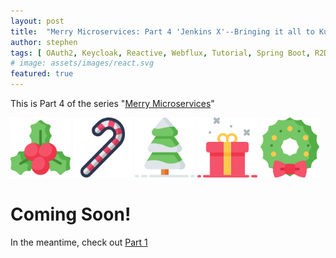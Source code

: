 ```yaml
---
layout: post
title:  "Merry Microservices: Part 4 'Jenkins X'--Bringing it all to Kubernetes"
author: stephen
tags: [ OAuth2, Keycloak, Reactive, Webflux, Tutorial, Spring Boot, R2DBC, Microservices, React, Create React App, TypeScript, Hooks, OpenID Connect ]
# image: assets/images/react.svg
featured: true
---
```


This is Part 4 of the series "[Merry Microservices](/blog/2019/12/17/merry-microservices-an-introduction)"

<img border="0" src="/assets/images/holly-ivy.svg" width="19%"/>
<img border="0" src="/assets/images/candy-cane.svg" width="19%"/>
<img border="0" src="/assets/images/tree.svg" width="19%"/>
<img border="0" src="/assets/images/gift.svg" width="19%"/>
<img border="0" src="/assets/images/wreath.svg" width="19%"/>

<!-- {% include toc %} -->

# Coming Soon!

In the meantime, check out [Part 1](/blog/2019/12/17/merry-microservices-part1-resource-server)